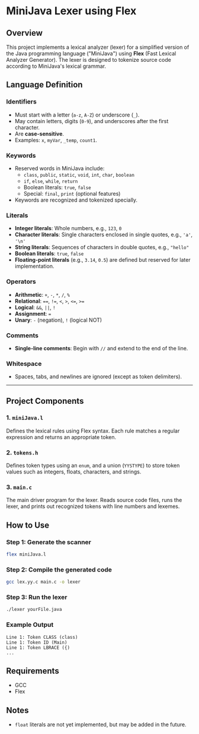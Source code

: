 
# MiniJava Lexer using Flex

## Overview
This project implements a lexical analyzer (lexer) for a simplified version of the Java programming language ("MiniJava") using **Flex** (Fast Lexical Analyzer Generator). The lexer is designed to tokenize source code according to MiniJava's lexical grammar.

## Language Definition

### Identifiers
- Must start with a letter (`a-z`, `A-Z`) or underscore (`_`).
- May contain letters, digits (`0-9`), and underscores after the first character.
- Are **case-sensitive**.
- Examples: `x`, `myVar`, `_temp`, `count1`.

### Keywords
- Reserved words in MiniJava include:
  - `class`, `public`, `static`, `void`, `int`, `char`, `boolean`
  - `if`, `else`, `while`, `return`
  - Boolean literals: `true`, `false`
  - Special: `final`, `print` (optional features)
- Keywords are recognized and tokenized specially.

### Literals
- **Integer literals**: Whole numbers, e.g., `123`, `0`
- **Character literals**: Single characters enclosed in single quotes, e.g., `'a'`, `'\n'`
- **String literals**: Sequences of characters in double quotes, e.g., `"hello"`
- **Boolean literals**: `true`, `false`
- **Floating-point literals** (e.g., `3.14`, `0.5`) are defined but reserved for later implementation.

### Operators
- **Arithmetic**: `+`, `-`, `*`, `/`, `%`
- **Relational**: `==`, `!=`, `<`, `>`, `<=`, `>=`
- **Logical**: `&&`, `||`, `!`
- **Assignment**: `=`
- **Unary**: `-` (negation), `!` (logical NOT)

### Comments
- **Single-line comments**: Begin with `//` and extend to the end of the line.

### Whitespace
- Spaces, tabs, and newlines are ignored (except as token delimiters).

---

## Project Components

### 1. `miniJava.l`
Defines the lexical rules using Flex syntax. Each rule matches a regular expression and returns an appropriate token.

### 2. `tokens.h`
Defines token types using an `enum`, and a union (`YYSTYPE`) to store token values such as integers, floats, characters, and strings.

### 3. `main.c`
The main driver program for the lexer. Reads source code files, runs the lexer, and prints out recognized tokens with line numbers and lexemes.

## How to Use

### Step 1: Generate the scanner
```bash
flex miniJava.l
```

### Step 2: Compile the generated code
```bash
gcc lex.yy.c main.c -o lexer
```

### Step 3: Run the lexer
```bash
./lexer yourFile.java
```

### Example Output
```
Line 1: Token CLASS (class)
Line 1: Token ID (Main)
Line 1: Token LBRACE ({)
...
```

## Requirements
- GCC
- Flex

## Notes
- `float` literals are not yet implemented, but may be added in the future.
